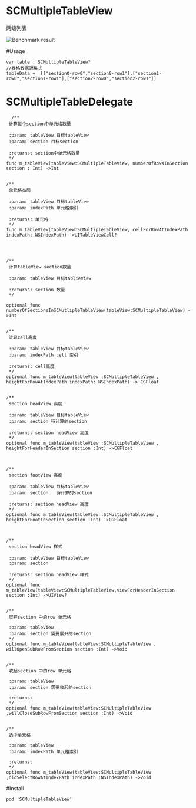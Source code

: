 # SCMultipleTableView
两级列表

![Benchmark result](https://raw.github.com/ibireme/YYModel/master/Benchmark/Result.png
)

#Usage

    var table : SCMultipleTableView?
    //表格数据源格式
    tableData =  [["section0-row0","section0-row1"],["section1-row0","section1-row1"],["section2-row0","section2-row1"]]
  
   # SCMultipleTableDelegate
  
      /**
     计算每个section中单元格数量
     
     :param: tableView 目标tableView
     :param: section 目标section
     
     :returns: section中单元格数量
     */
    func m_tableView(tableView:SCMultipleTableView, numberOfRowsInSection section : Int) ->Int
    
    
    /**
     单元格布局
     
     :param: tableView 目标tableView
     :param: indexPath 单元格索引
     
     :returns: 单元格
     */
    func m_tableView(tableView:SCMultipleTableView, cellForRowAtIndexPath indexPath: NSIndexPath) ->UITableViewCell?
    
    

    
    /**
     计算tableView section数量
     
     :param: tableView 目标tablieView
     
     :returns: section 数量
     */
     
    optional func numberOfSectionsInSCMutlipleTableView(tableView:SCMultipleTableView) ->Int
    
    
    /**
     计算cell高度
     
     :param: tableView 目标tableView
     :param: indexPath cell 索引
     
     :returns: cell高度
     */
    optional func m_tableView(tableView :SCMultipleTableView , heightForRowAtIndexPath indexPath: NSIndexPath) -> CGFloat
    
    
    /**
     section headView 高度
     
     :param: tableView 目标tableView
     :param: section 待计算的section
     
     :returns: section headView 高度
     */
    optional func m_tableView(tableView :SCMultipleTableView , heightForHeaderInSection section :Int) ->CGFloat
    
    
    
    /**
     section footView 高度
     
     :param: tableView 目标tableView
     :param: section   待计算的section
     
     :returns: section headView 高度
     */
    optional func m_tableView(tableView :SCMultipleTableView , heightForFootInSection section :Int) ->CGFloat
    
    
    
    /**
     section headView 样式
     
     :param: tableView 目标tableView
     :param: section
     
     :returns: section headView 样式
     */
    optional func m_tableView(tableView:SCMultipleTableView,viewForHeaderInSection section :Int) ->UIView?
    
    
    /**
     展开section 中的row 单元格
     
     :param: tableView
     :param: section 需要展开的section
     */
    optional func m_tableView(tableView:SCMultipleTableView , willOpenSubRowFromSection section :Int) ->Void
    
    
    /**
     收起section 中的row 单元格
     
     :param: tableView
     :param: section 需要收起的section
     
     :returns:
     */
    optional func m_tableView(tableView:SCMultipleTableView ,willCloseSubRowFromSection section :Int) ->Void
    
    
    /**
     选中单元格
     
     :param: tableView
     :param: indexPath 单元格索引
     
     :returns:
     */
    optional func m_tableView(tableView:SCMultipleTableView ,didSelectRowAtIndexPath indexPath :NSIndexPath) ->Void
  
  
#Install

    pod 'SCMultipleTableView'

